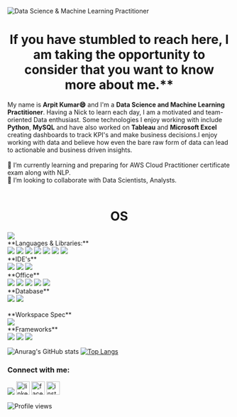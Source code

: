 ![Data Science & Machine Learning Practitioner](https://lh3.googleusercontent.com/KGbBYChtYOfNeb-n99g9z8taJXmSJp7lM3equavG7mGLXwqo8XKUv3JBKQoauScsp54cS5sDAbrtBeYoxksCR0K70sFXs2nAo0vFJeyjvXvvKp4njIu57TRoS6VXmLQMjlY-2QtTX85zTQkJ_zADj-xuug_FuW1YbiM34ZZa7uv3VkK8xmkGlt1KDqpq8EMCIssJ-MA4vgnD3bxlukZSxMYcLqzgKliQztDsNDogPNebPi5G0a4ueY2reJoMr8HBiJvr2pM7wIKPNXDaVHTI7v9syYJnAfjYrCFLpNtL4hGEkPo1wMko48gAQ5uxgySSzYn50VMm_VoHZ_j3AVlCIOzdjv-FAStBjnxJFfLn4JpsBjNSVZQ71A1x4DFc4B9pWiBrBo_DwMxxT3IVQ1mp73xB46zmoZiThSRkrnVOR8P6kJdBoJYih-o6XldBXRV1tMZoNdEfJZaMwxiVfUGHlYPq0VTDT6k4tYxhD27er1dcQlXIPJeMfBA4f9dDF9qfRi6irCymrTLSSQMNrQiIz3veI4YkearHD4CuUD54Mw0BXJvE_mHDvgR5fYU1UfbKEcSwj9TEfwazIy0NTXo9Aa2xUzU1lvot9ZtTfXSLE--Vu-Z5671s5ig_XVOqLY374kyobpOkL-g-RVwqeauBjoJTD9fzsE1t2r_s-jzBlEDuT2ylok_mq086oLzfmYo5jyDdOtNjo80fgTBI7H4YDJ2I=w1271-h367-no?authuser=0)

<h1 align='center'
    Hey there 👋, 😄Nice to e-meet you.<br>
    If you have stumbled to reach here, I am taking the opportunity to consider that you want to know more about me.**<br>
</h1>

My name is **Arpit Kumar😄** and I'm a **Data Science and Machine Learning Practitioner**. Having a Nick to learn each day, I am a motivated and team-oriented Data enthusiast. Some technologies I enjoy working with include **Python**, **MySQL** and have also worked on **Tableau** and **Microsoft Excel** creating dashboards to track KPI's and make business decisions.I enjoy working with data and believe how even the bare raw form of data can lead to actionable and business driven insights.<br><br>
🔭 I’m currently learning and preparing for AWS Cloud Practitioner certificate exam along with NLP.<br>
👯 I’m looking to collaborate with Data Scientists, Analysts.<br><br>
<h1 align='center'>OS<br>
  </h1>
<img src="https://img.shields.io/badge/Windows-0078D6?style=for-the-badge&logo=windows&logoColor=white}" /><br>
**Languages & Libraries:** <br>
<img src="https://img.shields.io/badge/Python-FFD43B?style=for-the-badge&logo=python&logoColor=darkgreen}" />
<img src="https://img.shields.io/badge/Numpy-777BB4?style=for-the-badge&logo=numpy&logoColor=white}" />
<img src="https://img.shields.io/badge/Pandas-2C2D72?style=for-the-badge&logo=pandas&logoColor=white}" />
<img src="https://img.shields.io/badge/Plotly-239120?style=for-the-badge&logo=plotly&logoColor=white}" />
<img src="https://img.shields.io/badge/Keras-D00000?style=for-the-badge&logo=Keras&logoColor=white}" />
<img src="https://img.shields.io/badge/HTML-239120?style=for-the-badge&logo=html5&logoColor=white}" />
<img src="https://img.shields.io/badge/CSS-239120?&style=for-the-badge&logo=css3&logoColor=white}" /><br>
**IDE's**<br>
<img src="https://img.shields.io/badge/Spyder-838485?style=for-the-badge&logo=spyder%20ide&logoColor=maroon}" />
<img src="https://img.shields.io/badge/Colab-F9AB00?style=for-the-badge&logo=googlecolab&color=525252}" />
<img src="https://img.shields.io/badge/Visual_Studio_Code-0078D4?style=for-the-badge&logo=visual%20studio%20code&logoColor=white}" /><br>
**Office**<br>
<img src="https://img.shields.io/badge/Microsoft_Excel-217346?style=for-the-badge&logo=microsoft-excel&logoColor=white}" />
<img src="https://img.shields.io/badge/Microsoft_PowerPoint-B7472A?style=for-the-badge&logo=microsoft-powerpoint&logoColor=white}" />
<img src="https://img.shields.io/badge/Microsoft_Word-2B579A?style=for-the-badge&logo=microsoft-word&logoColor=white}" />
<img src="https://img.shields.io/badge/Microsoft_Office-D83B01?style=for-the-badge&logo=microsoft-office&logoColor=white}" />
<img src="https://img.shields.io/badge/Google%20Sheets-34A853?style=for-the-badge&logo=google-sheets&logoColor=white}" /><br>
**Database**<br>
<img src="https://img.shields.io/badge/MySQL-00000F?style=for-the-badge&logo=mysql&logoColor=white}" />
<img src="https://img.shields.io/badge/PostgreSQL-316192?style=for-the-badge&logo=postgresql&logoColor=white}" /><br><br>
**Workspace Spec**<br>
<img src="https://img.shields.io/badge/Intel-Core_i5_10th-0071C5?style=for-the-badge&logo=intel&logoColor=white}" /><br>
**Frameworks**<br>
<img src="https://img.shields.io/badge/Jupyter-F37626.svg?&style=for-the-badge&logo=Jupyter&logoColor=white}" />
<img src="https://img.shields.io/badge/Flask-000000?style=for-the-badge&logo=flask&logoColor=white}" />
<img src="https://img.shields.io/badge/conda-342B029.svg?&style=for-the-badge&logo=anaconda&logoColor=white}" /><br>

![Anurag's GitHub stats](https://github-readme-stats.vercel.app/api?username=Arpitkr95&show_icons=true&theme=buefy )   [![Top Langs](https://github-readme-stats.vercel.app/api/top-langs/?username=Arpitkr95&layout=compact&theme=buefy )](https://github.com/Arpitkr95/github-readme-stats)

### Connect with me:
[<img src="https://img.shields.io/badge/LinkedIn-0077B5?style=for-the-badge&logo=linkedin&logoColor=white}" />](https://github.com/Arpitkr95)   [<img src='https://cdn.jsdelivr.net/npm/simple-icons@3.0.1/icons/linkedin.svg' alt='linkedin' height='30'>](https://www.linkedin.com/in/arpitkumar2505/)    [<img src='https://cdn.jsdelivr.net/npm/simple-icons@3.0.1/icons/facebook.svg' alt='facebook' height='30'>](https://www.facebook.com/arpit.kumar.57)    [<img src='https://cdn.jsdelivr.net/npm/simple-icons@3.0.1/icons/instagram.svg' alt='instagram' height='30'>](https://www.instagram.com/arpit_kr_25/)  

![Profile views](https://gpvc.arturio.dev/Arpitkr95)  
